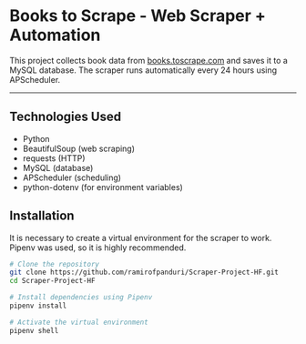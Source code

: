 # Books to Scrape - Web Scraper + Automation

This project collects book data from [books.toscrape.com](https://books.toscrape.com/) and saves it to a MySQL database. The scraper runs automatically every 24 hours using APScheduler.

---

## Technologies Used

- Python
- BeautifulSoup (web scraping)
- requests (HTTP)
- MySQL (database)
- APScheduler (scheduling)
- python-dotenv (for environment variables)

 ## Installation

It is necessary to create a virtual environment for the scraper to work. Pipenv was used, so it is highly recommended.

```bash
# Clone the repository
git clone https://github.com/ramirofpanduri/Scraper-Project-HF.git
cd Scraper-Project-HF

# Install dependencies using Pipenv
pipenv install

# Activate the virtual environment
pipenv shell
